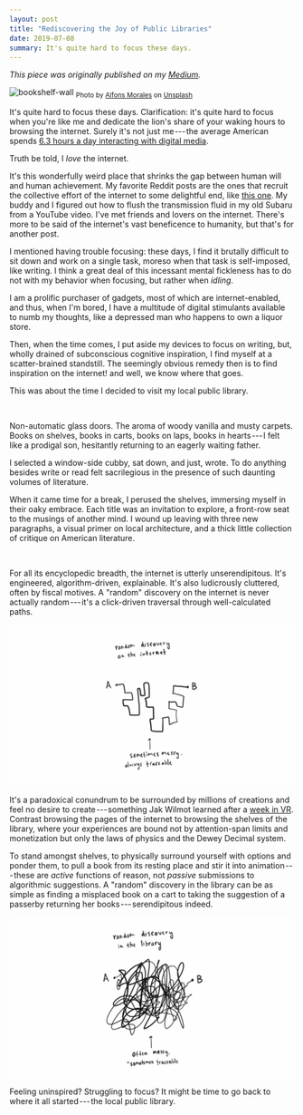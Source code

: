 ```yaml
---
layout: post
title: "Rediscovering the Joy of Public Libraries"
date: 2019-07-08
summary: It's quite hard to focus these days.
---
```


*This piece was originally published on my
[Medium](https://medium.com/swlh/rediscovering-the-joy-of-public-libraries-df554923e3d2).*

![bookshelf-wall](/assets/images/bookshelf-wall.jpg)
<sub>Photo by [Alfons
Morales](https://unsplash.com/@alfonsmc10?utm_source=unsplash&utm_medium=referral&utm_content=creditCopyText)
on [Unsplash](https://unsplash.com/search/photos/library?utm_source=unsplash&utm_medium=referral&utm_content=creditCopyText)</sub>

It's quite hard to focus these days. Clarification: it's quite hard to focus
when you're like me and dedicate the lion's share of your waking hours to
browsing the internet. Surely it's not just me --- the average American spends
[6.3 hours a day interacting with digital
media](https://www.bondcap.com/report/itr19/).

Truth be told, I *love* the internet.

It's this wonderfully weird place that shrinks the gap between human will and
human achievement. My favorite Reddit posts are the ones that recruit the
collective effort of the internet to some delightful end, like [this
one](https://www.nbcnews.com/news/us-news/photographer-elated-finally-find-couple-viral-yosemite-proposal-photo-n925731).
My buddy and I figured out how to flush the transmission fluid in my old Subaru
from a YouTube video. I've met friends and lovers on the internet. There's more
to be said of the internet's vast beneficence to humanity, but that's for
another post.

I mentioned having trouble focusing: these days, I find it brutally difficult
to sit down and work on a single task, moreso when that task is self-imposed,
like writing. I think a great deal of this incessant mental fickleness has to
do not with my behavior when focusing, but rather when *idling*.

I am a prolific purchaser of gadgets, most of which are internet-enabled, and
thus, when I'm bored, I have a multitude of digital stimulants available to
numb my thoughts, like a depressed man who happens to own a liquor store.

Then, when the time comes, I put aside my devices to focus on writing, but,
wholly drained of subconscious cognitive inspiration, I find myself at a
scatter-brained standstill. The seemingly obvious remedy then is to find
inspiration on the internet! and well, we know where that goes.

This was about the time I decided to visit my local public library.

<br />

Non-automatic glass doors. The aroma of woody vanilla and musty carpets. Books
on shelves, books in carts, books on laps, books in hearts --- I felt like a
prodigal son, hesitantly returning to an eagerly waiting father.

I selected a window-side cubby, sat down, and just, wrote. To do anything
besides write or read felt sacrilegious in the presence of such daunting
volumes of literature.

When it came time for a break, I perused the shelves, immersing myself in their
oaky embrace. Each title was an invitation to explore, a front-row seat to the
musings of another mind. I wound up leaving with three new paragraphs, a visual
primer on local architecture, and a thick little collection of critique on
American literature.

<br />

For all its encyclopedic breadth, the internet is utterly unserendipitous. It's
engineered, algorithm-driven, explainable. It's also ludicrously cluttered,
often by fiscal motives. A "random" discovery on the internet is never actually
random --- it's a click-driven traversal through well-calculated paths.

![internet-discovery-path](/assets/images/internet-discovery-path.png)

It's a paradoxical conundrum to be surrounded by millions of creations and feel
no desire to create --- something Jak Wilmot learned after a [week in
VR](https://www.youtube.com/watch?v=BGRY14znFxY). Contrast browsing the pages
of the internet to browsing the shelves of the library, where your experiences
are bound not by attention-span limits and monetization but only the laws of
physics and the Dewey Decimal system.

To stand amongst shelves, to physically surround yourself with options and
ponder them, to pull a book from its resting place and stir it into
animation --- these are *active* functions of reason, not *passive* submissions
to algorithmic suggestions. A "random" discovery in the library can be as
simple as finding a misplaced book on a cart to taking the suggestion of a
passerby returning her books --- serendipitous indeed.

![library-discovery-path](/assets/images/library-discovery-path.png)

Feeling uninspired? Struggling to focus? It might be time to go back to where
it all started --- the local public library.
